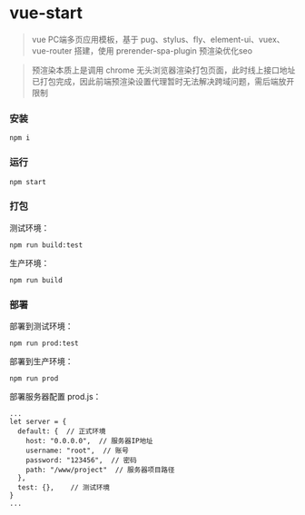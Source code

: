 # vue-start

> vue PC端多页应用模板，基于 pug、stylus、fly、element-ui、vuex、vue-router 搭建，使用 prerender-spa-plugin 预渲染优化seo

> 预渲染本质上是调用 chrome 无头浏览器渲染打包页面，此时线上接口地址已打包完成，因此前端预渲染设置代理暂时无法解决跨域问题，需后端放开限制

### 安装
```
npm i
```

### 运行
```
npm start
```

### 打包

测试环境：
```
npm run build:test
```

生产环境：
```
npm run build
```

### 部署


部署到测试环境：
```
npm run prod:test
```

部署到生产环境：
```
npm run prod
```

部署服务器配置 prod.js：
```
...
let server = {
  default: {  // 正式环境
    host: "0.0.0.0",  // 服务器IP地址
    username: "root",  // 账号
    password: "123456",  // 密码
    path: "/www/project"  // 服务器项目路径
  },
  test: {},    // 测试环境
}
...
```
